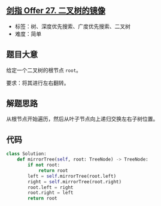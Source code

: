 ## [剑指 Offer 27. 二叉树的镜像](https://leetcode-cn.com/problems/er-cha-shu-de-jing-xiang-lcof/)

- 标签：树、深度优先搜索、广度优先搜索、二叉树
- 难度：简单

## 题目大意

给定一个二叉树的根节点 `root`。

要求：将其进行左右翻转。

## 解题思路

从根节点开始遍历，然后从叶子节点向上递归交换左右子树位置。

## 代码

```Python
class Solution:
    def mirrorTree(self, root: TreeNode) -> TreeNode:
        if not root:
            return root
        left = self.mirrorTree(root.left)
        right = self.mirrorTree(root.right)
        root.left = right
        root.right = left
        return root
```

